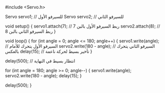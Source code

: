#include <Servo.h> 

Servo servo1; // للسيرفو الأول
Servo servo2; // للسيرفو الثاني

void setup() {
  servo1.attach(7); // ربط السيرفو الأول بالبن 7
  servo2.attach(8); // ربط السيرفو الثاني بالبن 8
}

void loop() {
  for (int angle = 0; angle <= 180; angle++) {
    servo1.write(angle);           // السيرفو الأول يتحرك للأمام
    servo2.write(180 - angle);     // السيرفو الثاني يتحرك بالعكس
    delay(15);                     // تأخير بسيط لحركة ناعمة
  }

  delay(500); // انتظار بسيط في النهاية

  for (int angle = 180; angle >= 0; angle--) {
    servo1.write(angle);
    servo2.write(180 - angle);
    delay(15);
  }

  delay(500);
}
